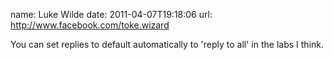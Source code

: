 name: Luke Wilde
date: 2011-04-07T19:18:06
url: http://www.facebook.com/toke.wizard

You can set replies to default automatically to 'reply to all' in the labs I
think.
